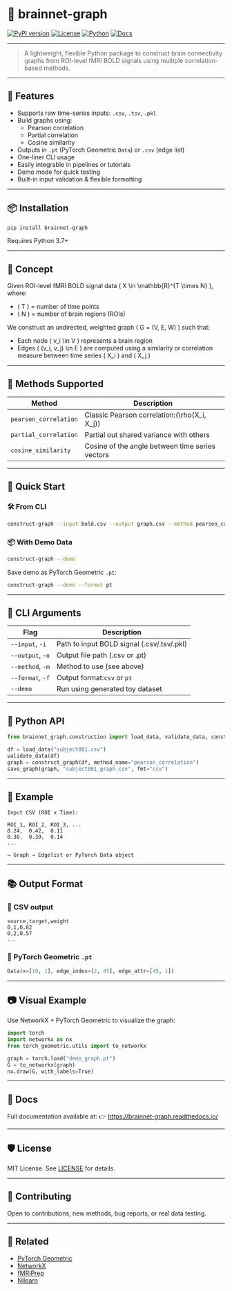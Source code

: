 
# 🧠 brainnet-graph

[![PyPI version](https://img.shields.io/pypi/v/brainnet-graph.svg)](https://pypi.org/project/brainnet-graph/)
[![License](https://img.shields.io/badge/license-MIT-blue.svg)](LICENSE)
[![Python](https://img.shields.io/badge/python-3.7+-brightgreen.svg)](https://www.python.org/)
[![Docs](https://img.shields.io/badge/docs-online-blue)](https://brainnet-graph.readthedocs.io/)

---

> A lightweight, flexible Python package to construct brain connectivity graphs from ROI-level fMRI BOLD signals using multiple correlation-based methods.

---

## 🚀 Features

- Supports raw time-series inputs: `.csv`, `.tsv`, `.pkl`
- Build graphs using:
  - Pearson correlation
  - Partial correlation
  - Cosine similarity
- Outputs in `.pt` (PyTorch Geometric `Data`) or `.csv` (edge list)
- One-liner CLI usage
- Easily integrable in pipelines or tutorials
- Demo mode for quick testing
- Built-in input validation & flexible formatting

---

## 📦 Installation

```bash
pip install brainnet-graph
```

Requires Python 3.7+

---

## 🧠 Concept

Given ROI-level fMRI BOLD signal data \( X \in \mathbb{R}^{T \times N} \), where:

- \( T \) = number of time points
- \( N \) = number of brain regions (ROIs)

We construct an undirected, weighted graph \( G = (V, E, W) \) such that:

- Each node \( v_i \in V \) represents a brain region
- Edges \( (v_i, v_j) \in E \) are computed using a similarity or correlation measure between time series \( X_i \) and \( X_j \)

---

## 🧪 Methods Supported

| Method                  | Description                                     |
| ----------------------- | ----------------------------------------------- |
| `pearson_correlation` | Classic Pearson correlation:\(\rho(X_i, X_j)\)  |
| `partial_correlation` | Partial out shared variance with others         |
| `cosine_similarity`   | Cosine of the angle between time series vectors |

---

## 🚀 Quick Start

### 🛠️ From CLI

```bash
construct-graph --input bold.csv --output graph.csv --method pearson_correlation
```

### 📦 With Demo Data

```bash
construct-graph --demo
```

Save demo as PyTorch Geometric `.pt`:

```bash
construct-graph --demo --format pt
```

---

## 🧰 CLI Arguments

| Flag                 | Description                                |
| -------------------- | ------------------------------------------ |
| `--input`, `-i`  | Path to input BOLD signal (.csv/.tsv/.pkl) |
| `--output`, `-o` | Output file path (.csv or .pt)             |
| `--method`, `-m` | Method to use (see above)                  |
| `--format`, `-f` | Output format:`csv` or `pt`            |
| `--demo`           | Run using generated toy dataset            |

---

## 🧬 Python API

```python
from brainnet_graph.construction import load_data, validate_data, construct_graph, save_graph

df = load_data("subject001.csv")
validate_data(df)
graph = construct_graph(df, method_name="pearson_correlation")
save_graph(graph, "subject001_graph.csv", fmt="csv")
```

---

## 📁 Example

```
Input CSV (ROI x Time):

ROI_1, ROI_2, ROI_3, ...
0.24,  0.42,  0.11
0.30,  0.39,  0.14
...

→ Graph → Edgelist or PyTorch Data object
```

---

## 📚 Output Format

### 🔹 CSV output

```csv
source,target,weight
0,1,0.82
0,2,0.57
...
```

### 🔹 PyTorch Geometric `.pt`

```python
Data(x=[10, 1], edge_index=[2, 45], edge_attr=[45, 1])
```

---

## 📷 Visual Example

Use NetworkX + PyTorch Geometric to visualize the graph:

```python
import torch
import networkx as nx
from torch_geometric.utils import to_networkx

graph = torch.load("demo_graph.pt")
G = to_networkx(graph)
nx.draw(G, with_labels=True)
```

---

## 📖 Docs

Full documentation available at:
👉 https://brainnet-graph.readthedocs.io/

---

## 🛡 License

MIT License. See [LICENSE](LICENSE) for details.

---

## 🤝 Contributing

Open to contributions, new methods, bug reports, or real data testing.

---

## 🔗 Related

- [PyTorch Geometric](https://pytorch-geometric.readthedocs.io/)
- [NetworkX](https://networkx.org/)
- [fMRIPrep](https://fmriprep.org/)
- [Nilearn](https://nilearn.github.io/)
